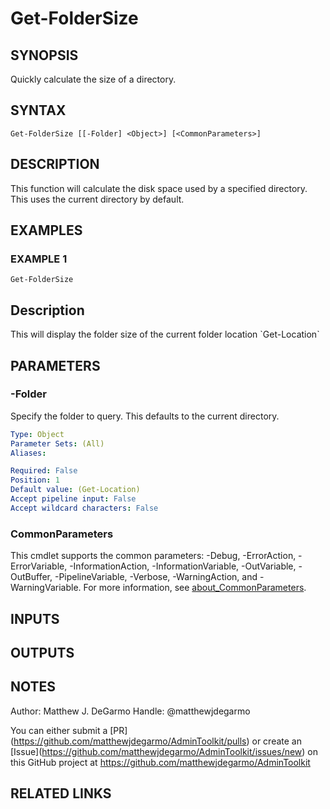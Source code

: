 # Get-FolderSize

## SYNOPSIS
Quickly calculate the size of a directory.

## SYNTAX

```
Get-FolderSize [[-Folder] <Object>] [<CommonParameters>]
```

## DESCRIPTION
This function will calculate the disk space used by a specified directory.
This uses the current directory by default.

## EXAMPLES

### EXAMPLE 1
```
Get-FolderSize
```

Description
-----------
This will display the folder size of the current folder location \`Get-Location\`

## PARAMETERS

### -Folder
Specify the folder to query.
This defaults to the current directory.

```yaml
Type: Object
Parameter Sets: (All)
Aliases:

Required: False
Position: 1
Default value: (Get-Location)
Accept pipeline input: False
Accept wildcard characters: False
```

### CommonParameters
This cmdlet supports the common parameters: -Debug, -ErrorAction, -ErrorVariable, -InformationAction, -InformationVariable, -OutVariable, -OutBuffer, -PipelineVariable, -Verbose, -WarningAction, and -WarningVariable. For more information, see [about_CommonParameters](http://go.microsoft.com/fwlink/?LinkID=113216).

## INPUTS

## OUTPUTS

## NOTES
Author: Matthew J.
DeGarmo
Handle: @matthewjdegarmo

You can either submit a \[PR\](https://github.com/matthewjdegarmo/AdminToolkit/pulls)
    or create an \[Issue\](https://github.com/matthewjdegarmo/AdminToolkit/issues/new)
    on this GitHub project at https://github.com/matthewjdegarmo/AdminToolkit

## RELATED LINKS
